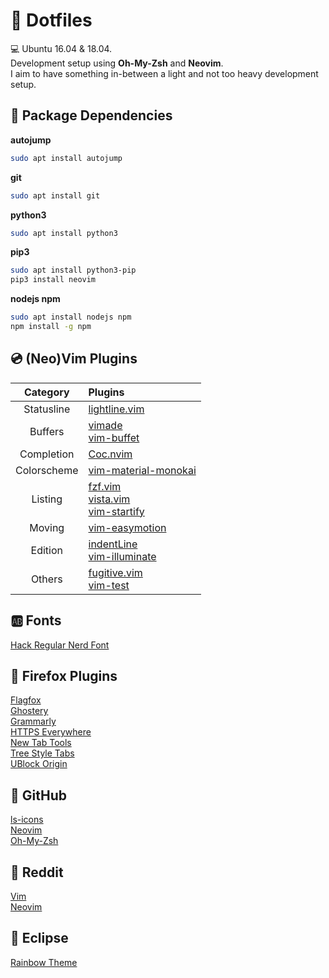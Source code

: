 # :open_file_folder: Dotfiles

:computer: Ubuntu 16.04 & 18.04.  
Development setup using **Oh-My-Zsh** and **Neovim**.  
I aim to have something in-between a light and not too heavy development setup.

## :scroll: Package Dependencies

**autojump**

```bash
sudo apt install autojump
```

**git**
```sh
sudo apt install git
```

**python3**

```sh
sudo apt install python3
```

**pip3**

```sh
sudo apt install python3-pip
pip3 install neovim
```

**nodejs npm**

```sh
sudo apt install nodejs npm
npm install -g npm
```

## :cd: (Neo)Vim Plugins

| Category  	| Plugins  	|
|:-:	|:-	|
| Statusline  	| [lightline.vim](https://github.com/itchyny/lightline.vim)  	|
| Buffers  	| [vimade](https://github.com/TaDaa/vimade) <br /> [vim-buffet](https://github.com/bagrat/vim-buffet)  	|
| Completion  	| [Coc.nvim](https://github.com/neoclide/coc.nvim)  	|
| Colorscheme  	| [vim-material-monokai](https://github.com/skielbasa/vim-material-monokai)  	|
| Listing  	| [fzf.vim](https://github.com/junegunn/fzf.vim) <br /> [vista.vim](https://github.com/liuchengxu/vista.vim) <br /> [vim-startify](https://github.com/mhinz/vim-startify)	|
| Moving  	| [vim-easymotion](https://github.com/easymotion/vim-easymotion)  	|
| Edition  	| [indentLine](https://github.com/Yggdroot/indentLine) <br /> [vim-illuminate](https://github.com/RRethy/vim-illuminate) 	|
| Others  	| [fugitive.vim](https://github.com/tpope/vim-fugitive) <br /> [vim-test](https://github.com/janko/vim-test)  	|


## :ab: Fonts

[Hack Regular Nerd Font](https://github.com/ryanoasis/nerd-fonts/blob/master/patched-fonts/Hack/Regular/complete/Hack%20Regular%20Nerd%20Font%20Complete.ttf)

## :link: Firefox Plugins
[Flagfox](https://addons.mozilla.org/en-US/firefox/addon/flagfox)  
[Ghostery](https://addons.mozilla.org/en-US/firefox/addon/ghostery)  
[Grammarly](https://addons.mozilla.org/en-US/firefox/addon/grammarly-1)  
[HTTPS Everywhere](https://addons.mozilla.org/en-US/firefox/addon/https-everywhere)  
[New Tab Tools](https://addons.mozilla.org/en-US/firefox/addon/new-tab-tools)  
[Tree Style Tabs](https://addons.mozilla.org/en-US/firefox/addon/tree-style-tab)  
[UBlock Origin](https://addons.mozilla.org/en-US/firefox/addon/ublock-origin)

## :link: GitHub
[ls-icons](https://github.com/sebastiencs/ls-icons)  
[Neovim](https://github.com/neovim/neovim)  
[Oh-My-Zsh](https://github.com/robbyrussell/oh-my-zsh)

## :link: Reddit
[Vim](https://www.reddit.com/r/vim/)  
[Neovim](https://www.reddit.com/r/neovim)

## :link: Eclipse
[Rainbow Theme](http://www.eclipsecolorthemes.org/?view=theme&id=24587)
